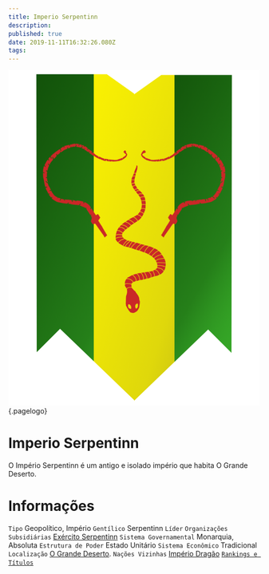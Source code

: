 ```yaml
---
title: Imperio Serpentinn
description: 
published: true
date: 2019-11-11T16:32:26.080Z
tags: 
---
```


<!-- SUBTITLE: Visão geral sobre Imperio Serpentinn -->
![535258315 Ad 05 D 7 A 81 Bf 2 F 9 C 4 Eecb 7 B 2](/uploads/bandeiras/535258315-ad-05-d-7-a-81-bf-2-f-9-c-4-eecb-7-b-2.png "535258315 Ad 05 D 7 A 81 Bf 2 F 9 C 4 Eecb 7 B 2"){.pagelogo}
# Imperio Serpentinn
O Império Serpentinn é um antigo e isolado império que habita O Grande Deserto.

# Informações
`Tipo` Geopolítico, Império
`Gentílico` Serpentinn 
`Líder` 
`Organizações Subsidiárias` [Exército Serpentinn](http://localhost/faccoes/nacoes/exercito-serpentinn#exercito-serpentinn)
`Sistema Governamental` Monarquia, Absoluta 
`Estrutura de Poder` Estado Unitário 
`Sistema Econômico` Tradicional 
`Localização` [O Grande Deserto](http://localhost/lugares/plano-material/drafeon/sudeste-de-drafeon/o-grande-deserto#o-grande-deserto). 
`Nações Vizinhas` [Império Dragão](http://localhost/faccoes/nacoes/imperio-dragao#imperio-dragao)
[`Rankings e Títulos`](http://localhost/rankings-e-titulos#imperio-serpentinn)

